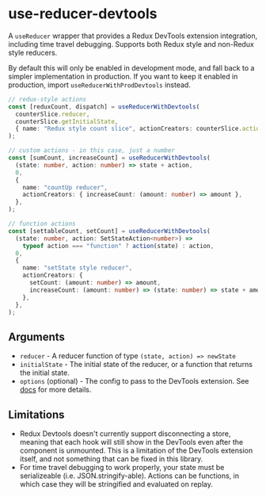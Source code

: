 # use-reducer-devtools

A `useReducer` wrapper that provides a Redux DevTools extension integration, including time travel debugging. Supports both Redux style and non-Redux style reducers.

By default this will only be enabled in development mode, and fall back to a simpler implementation in production. If you want to keep it enabled in production, import `useReducerWithProdDevtools` instead.

```ts
// redux-style actions
const [reduxCount, dispatch] = useReducerWithDevtools(
  counterSlice.reducer,
  counterSlice.getInitialState,
  { name: "Redux style count slice", actionCreators: counterSlice.actions },
);

// custom actions - in this case, just a number
const [sumCount, increaseCount] = useReducerWithDevtools(
  (state: number, action: number) => state + action,
  0,
  {
    name: "countUp reducer",
    actionCreators: { increaseCount: (amount: number) => amount },
  },
);

// function actions
const [settableCount, setCount] = useReducerWithDevtools(
  (state: number, action: SetStateAction<number>) =>
    typeof action === "function" ? action(state) : action,
  0,
  {
    name: "setState style reducer",
    actionCreators: {
      setCount: (amount: number) => amount,
      increaseCount: (amount: number) => (state: number) => state + amount,
    },
  },
);
```

## Arguments

- `reducer` - A reducer function of type `(state, action) => newState`
- `initialState` - The initial state of the reducer, or a function that returns the initial state.
- `options` (optional) - The config to pass to the DevTools extension. See [docs](https://github.com/reduxjs/redux-devtools/blob/main/extension/docs/API/Arguments.md) for more details.

## Limitations

- Redux Devtools doesn't currently support disconnecting a store, meaning that each hook will still show in the DevTools even after the component is unmounted. This is a limitation of the DevTools extension itself, and not something that can be fixed in this library.
- For time travel debugging to work properly, your state must be serializeable (i.e. JSON.stringify-able). Actions can be functions, in which case they will be stringified and evaluated on replay.
